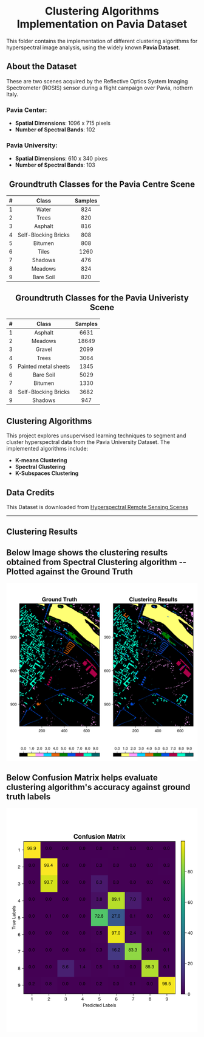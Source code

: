 <div align="center">
<h1> Clustering Algorithms Implementation on Pavia Dataset </h1>
</div>

This folder contains the implementation of different clustering algorithms for hyperspectral image analysis, using the widely known **Pavia Dataset**.

## About the Dataset
These are two scenes acquired by the Reflective Optics System Imaging Spectrometer (ROSIS) sensor during a flight campaign over Pavia, nothern Italy. 

### Pavia Center:
- **Spatial Dimensions**: 1096 x 715 pixels
- **Number of Spectral Bands**: 102

### Pavia University:
- **Spatial Dimensions**: 610 x 340 pixes
- **Number of Spectral Bands**: 103

<div align="center">
<h2> Groundtruth Classes for the Pavia Centre Scene </h2>
</div>

<table align="center">
    <thead>
        <tr>
            <th style="text-align:center">#</th>
            <th style="text-align:center">Class</th>
            <th style="text-align:center">Samples</th>
        </tr>
    </thead>
    <tbody>
        <tr>
            <td align="center">1</td>
            <td align="center">Water</td>
            <td align="center">824</td>
        </tr>
        <tr>
            <td align="center">2</td>
            <td align="center">Trees</td>
            <td align="center">820</td>
        </tr>
        <tr>
            <td align="center">3</td>
            <td align="center">Asphalt</td>
            <td align="center">816</td>
        </tr>
         <tr>
            <td align="center">4</td>
            <td align="center">Self-Blocking Bricks</td>
            <td align="center">808</td>
        </tr>
       <tr>
            <td align="center">5</td>
            <td align="center">Bitumen</td>
            <td align="center">808</td>
        </tr>
       <tr>
            <td align="center">6</td>
            <td align="center">Tiles</td>
            <td align="center">1260</td>
        </tr>
       <tr>
            <td align="center">7</td>
            <td align="center">Shadows</td>
            <td align="center">476</td>
        </tr>
       <tr>
            <td align="center">8</td>
            <td align="center">Meadows</td>
            <td align="center">824</td>
        </tr>
       <tr>
            <td align="center">9</td>
            <td align="center">Bare Soil</td>
            <td align="center">820</td>
        </tr>
    </tbody>
</table>

<div align="center">
<h2> Groundtruth Classes for the Pavia Univeristy Scene </h2>
</div>

<table align="center">
    <thead>
        <tr>
            <th style="text-align:center">#</th>
            <th style="text-align:center">Class</th>
            <th style="text-align:center">Samples</th>
        </tr>
    </thead>
    <tbody>
        <tr>
            <td align="center">1</td>
            <td align="center">Asphalt</td>
            <td align="center">6631</td>
        </tr>
        <tr>
            <td align="center">2</td>
            <td align="center">Meadows</td>
            <td align="center">18649</td>
        </tr>
        <tr>
            <td align="center">3</td>
            <td align="center">Gravel</td>
            <td align="center">2099</td>
        </tr>
         <tr>
            <td align="center">4</td>
            <td align="center">Trees</td>
            <td align="center">3064</td>
        </tr>
       <tr>
            <td align="center">5</td>
            <td align="center">Painted metal sheets</td>
            <td align="center">1345</td>
        </tr>
       <tr>
            <td align="center">6</td>
            <td align="center">Bare Soil</td>
            <td align="center">5029</td>
        </tr>
       <tr>
            <td align="center">7</td>
            <td align="center">Bitumen</td>
            <td align="center">1330</td>
        </tr>
       <tr>
            <td align="center">8</td>
            <td align="center">Self-Blocking Bricks</td>
            <td align="center">3682</td>
        </tr>
       <tr>
            <td align="center">9</td>
            <td align="center">Shadows</td>
            <td align="center">947</td>
        </tr>
    </tbody>
</table>


## Clustering Algorithms

This project explores unsupervised learning techniques to segment and cluster hyperspectral data from the Pavia University Dataset. The implemented algorithms include:
- **K-means Clustering**
- **Spectral Clustering**
- **K-Subspaces Clustering**

## Data Credits
This Dataset is downloaded from [Hyperspectral Remote Sensing Scenes](https://www.ehu.eus/ccwintco/index.php/Hyperspectral_Remote_Sensing_Scenes)

---

## Clustering Results

## Below Image shows the clustering results obtained from Spectral Clustering algorithm -- Plotted against the Ground Truth

<div align="center">
    <img src="/Clustering%20Results/Pavia/GT_CluRes_Pavia.png" alt="Ground Truth Vs Clustering Results" width="800"/>
</div>

## Below Confusion Matrix helps evaluate clustering algorithm's  accuracy against ground truth labels

<div align="center">
    <img src="/Clustering%20Results/Pavia/Conf_Mat_Pavia.png" alt="Confusion Matrix" width="800"/>
</div>

